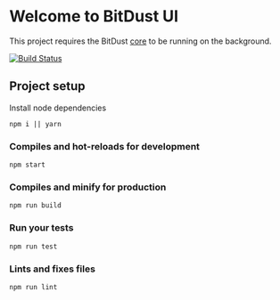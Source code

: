 # Welcome to BitDust UI

This project requires the BitDust [core](https://github.com/bitdust-io/devel) to be running on the background.
 
[![Build Status](https://travis-ci.com/bitdust-io/ui.svg?branch=master)](https://travis-ci.com/bitdust-io/ui)

## Project setup

Install node dependencies
```
npm i || yarn
```

### Compiles and hot-reloads for development
```
npm start
```

### Compiles and minify for production
```
npm run build
```

### Run your tests
```
npm run test
```

### Lints and fixes files
```
npm run lint
```
